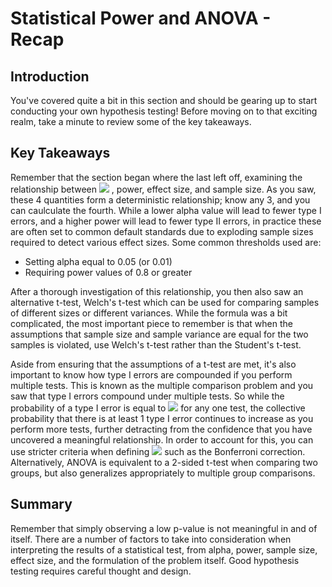 
# Statistical Power and ANOVA - Recap

## Introduction

You've covered quite a bit in this section and should be gearing up to start conducting your own hypothesis testing! Before moving on to that exciting realm, take a minute to review some of the key takeaways.

## Key Takeaways

Remember that the section began where the last left off, examining the relationship between  <img src="https://render.githubusercontent.com/render/math?math=\alpha"> , power, effect size, and sample size. As you saw, these 4 quantities form a deterministic relationship; know any 3, and you can caulculate the fourth. While a lower alpha value will lead to fewer type I errors, and a higher power will lead to fewer type II errors, in practice these are often set to common default standards due to exploding sample sizes required to detect various effect sizes. Some common thresholds used are:

* Setting alpha equal to 0.05 (or 0.01)
* Requiring power values of 0.8 or greater


After a thorough investigation of this relationship, you then also saw an alternative t-test, Welch's t-test which can be used for comparing samples of different sizes or different variances. While the formula was a bit complicated, the most important piece to remember is that when the assumptions that sample size and sample variance are equal for the two samples is violated, use Welch's t-test rather than the Student's t-test.

Aside from ensuring that the assumptions of a t-test are met, it's also important to know how type I errors are compounded if you perform multiple tests. This is known as the multiple comparison problem and you saw that type I errors compound under multiple tests. So while the probability of a type I error is equal to  <img src="https://render.githubusercontent.com/render/math?math=\alpha"> for any one test, the collective probability that there is at least 1 type I error continues to increase as you perform more tests, further detracting from the confidence that you have uncovered a meaningful relationship. In order to account for this, you can use stricter criteria when defining  <img src="https://render.githubusercontent.com/render/math?math=\alpha"> such as the Bonferroni correction. Alternatively, ANOVA is equivalent to a 2-sided t-test when comparing two groups, but also generalizes appropriately to multiple group comparisons. 

## Summary

Remember that simply observing a low p-value is not meaningful in and of itself. There are a number of factors to take into consideration when interpreting the results of a statistical test, from alpha, power, sample size, effect size, and the formulation of the problem itself. Good hypothesis testing requires careful thought and design.
